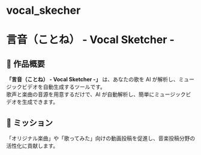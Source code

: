 # vocal_skecher
# 言音（ことね） - Vocal Sketcher -

## 📖 作品概要
**「言音（ことね） - Vocal Sketcher -」** は、あなたの歌を AI が解析し、ミュージックビデオを自動生成するツールです。  
歌声と楽曲の音源を用意するだけで、AI が自動解析し、簡単にミュージックビデオを生成できます。

## 🎯 ミッション
「オリジナル楽曲」や「歌ってみた」向けの動画投稿を促進し、音楽投稿分野の活性化に貢献します。
